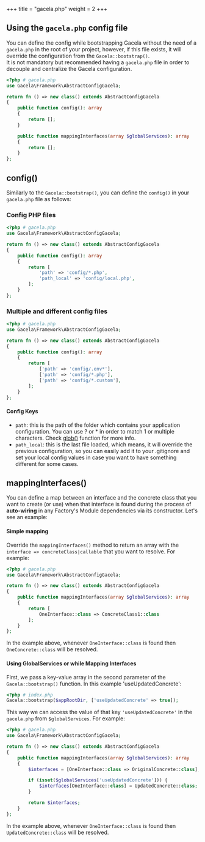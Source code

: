 +++
title = "gacela.php"
weight = 2
+++

## Using the `gacela.php` config file

You can define the config while bootstrapping Gacela without the need of a `gacela.php` in the root of your project,
however, if this file exists, it will override the configuration from the `Gacela::bootstrap()`.<br/>
It is not mandatory but recommended having a `gacela.php` file in order to decouple and centralize the Gacela configuration.

```php
<?php # gacela.php
use Gacela\Framework\AbstractConfigGacela;

return fn () => new class() extends AbstractConfigGacela 
{
    public function config(): array 
    {
        return [];
    }

    public function mappingInterfaces(array $globalServices): array 
    {
        return [];
    }
};
```

## config()

Similarly to the `Gacela::bootstrap()`, you can define the `config()` in your `gacela.php` file as follows:

### Config PHP files
```php
<?php # gacela.php
use Gacela\Framework\AbstractConfigGacela;

return fn () => new class() extends AbstractConfigGacela 
{
    public function config(): array
    {
        return [
            'path' => 'config/*.php',
            'path_local' => 'config/local.php',
        ];
    }
};
```

### Multiple and different config files
```php
<?php # gacela.php
use Gacela\Framework\AbstractConfigGacela;

return fn () => new class() extends AbstractConfigGacela 
{
    public function config(): array
    {
        return [
            ['path' => 'config/.env*'],
            ['path' => 'config/*.php'],
            ['path' => 'config/*.custom'],
        ];
    }
};
```

#### Config Keys
- `path`: this is the path of the folder which contains your application configuration. You can use ? or * in order to
  match 1 or multiple characters. Check [glob()](https://www.php.net/manual/en/function.glob.php) function for more info.
- `path_local`: this is the last file loaded, which means, it will override the previous configuration, so you can
  easily add it to your .gitignore and set your local config values in case you want to have something different for
  some cases.

## mappingInterfaces()

You can define a map between an interface and the concrete class that you want to create (or use) when that interface is
found during the process of **auto-wiring** in any Factory's Module dependencies via its constructor. Let's see an example:

#### Simple mapping

Override the `mappingInterfaces()` method to return an array with the `interface => concreteClass|callable` that you
want to resolve. For example:

```php
<?php # gacela.php
use Gacela\Framework\AbstractConfigGacela;

return fn () => new class() extends AbstractConfigGacela 
{
    public function mappingInterfaces(array $globalServices): array
    {
        return [
            OneInterface::class => ConcreteClass1::class
        ];
    }
};
```

In the example above, whenever `OneInterface::class` is found then `OneConcrete::class` will be resolved.

#### Using GlobalServices or while Mapping Interfaces

First, we pass a key-value array in the second parameter of the `Gacela::bootstrap()` function. In this example 'useUpdatedConcrete':

```php
<?php # index.php
Gacela::bootstrap($appRootDir, ['useUpdatedConcrete' => true]);
```

This way we can access the value of that key `'useUpdatedConcrete'` in the `gacela.php` from `$globalServices`.
For example:
```php
<?php # gacela.php
use Gacela\Framework\AbstractConfigGacela;

return fn () => new class() extends AbstractConfigGacela 
{
    public function mappingInterfaces(array $globalServices): array
    {
        $interfaces = [OneInterface::class => OriginalConcrete::class];

        if (isset($globalServices['useUpdatedConcrete'])) {
            $interfaces[OneInterface::class] = UpdatedConcrete::class;
        }

        return $interfaces;
    }
};
```

In the example above, whenever `OneInterface::class` is found then `UpdatedConcrete::class` will be resolved.
